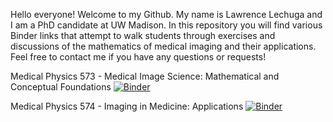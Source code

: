 
Hello everyone! Welcome to my Github. My name is Lawrence Lechuga and I am a PhD candidate at UW Madison. In this repository you will find various Binder links that attempt to walk students through exercises and discussions of the mathematics of medical imaging and their applications. Feel free to contact me if you have any questions or requests!

Medical Physics 573 - Medical Image Science: Mathematical and Conceptual Foundations
[![Binder](https://mybinder.org/badge_logo.svg)](https://mybinder.org/v2/gh/lawrencel2/pyscripts.git/main?filepath=TA574)

Medical Physics 574 - Imaging in Medicine: Applications
[![Binder](https://mybinder.org/badge_logo.svg)](https://mybinder.org/v2/gh/lawrencel2/pyscripts.git/main?filepath=TA573)

